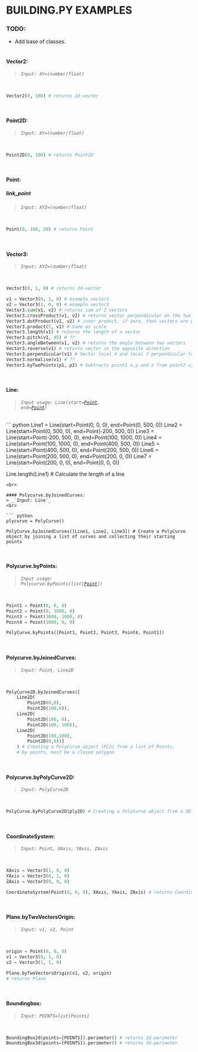 # BUILDING.PY EXAMPLES
### TODO:
- Add base of classes.
<br><br>

#### Vector2:  
> _`Input: XY=(number/float)`_
<br>

``` python
Vector2(0, 100) # returns 2d-vector
```
<br>

#### Point2D:
> _`Input: XY=(number/float)`_
<br>

``` python
Point2D(0, 100) # returns Point2D
```
<br>

#### Point:
##### link_point
> _`Input: XYZ=(number/float)`_
<br>

``` python
Point(0, 100, 20) # returns Point
```
<br>

#### Vector3:  
> _`Input: XYZ=(number/float)`_
<br>

``` python
Vector3(0, 1, 0) # returns 3d-vector

v1 = Vector3(0, 1, 0) # example vector1
v2 = Vector3(1, 0, 0) # example vector2
Vector3.sum(v1, v2) # returns sum of 2 vectors
Vector3.crossProduct(v1, v2) # returns vector perpendicular on the two vectors
Vector3.dotProduct(v1, v2) # inner product, if zero, then vectors are perpendicular
Vector3.product(5, v1) # Same as scale
Vector3.length(v1) # returns the length of a vector
Vector3.pitch(v1, 45) # ??
Vector3.angleBetween(v1, v2) # returns the angle between two vectors
Vector3.reverse(v1) # returns vector in the opposite direction
Vector3.perpendicular(v1) # Vector local X and local Y perpendicular to given vector and in global Z-direction
Vector3.normalise(v1) # ??
Vector3.byTwoPoints(p1, p2) # Subtracts point1 x,y and z from point2 x,y and z
```
<br>

#### Line:
>_<code>Input usage: Line(start=<a href="#link_point">Point</a>, end=<a href="#link_point">Point</a>)</code>_
<br>
``` python
Line1 = Line(start=Point(0, 0, 0), end=Point(0, 500, 0))
Line2 = Line(start=Point(0, 500, 0), end=Point(-200, 500, 0))
Line3 = Line(start=Point(-200, 500, 0), end=Point(100, 1000, 0))
Line4 = Line(start=Point(100, 1000, 0), end=Point(400, 500, 0))
Line5 = Line(start=Point(400, 500, 0), end=Point(200, 500, 0))
Line6 = Line(start=Point(200, 500, 0), end=Point(200, 0, 0))
Line7 = Line(start=Point(200, 0, 0), end=Point(0, 0, 0))

Line.length(Line1) # Calculate the length of a line
```
<br>

#### Polycurve.byJoinedCurves:  
> _`Input: Line`_
<br>

``` python
plycurve = PolyCurve()

PolyCurve.byJoinedCurves([Line1, Line2, Line3]) # Create a PolyCurve object by joining a list of curves and collecting their starting points
```
<br>

#### Polycurve.byPoints:  

>_<code>Input usage: Polycurve.byPoints(list[<a href="#link_point">Point</a>])</code>_

<br>

``` python
Point1 = Point(0, 0, 0)
Point2 = Point(0, 1000, 0)
Point3 = Point(1000, 1000, 0)
Point4 = Point(1000, 0, 0)

PolyCurve.byPoints([Point1, Point2, Point3, Point4, Point1])
```
<br>

#### Polycurve.byJoinedCurves:  
> _`Input: Point, Line2D`_
<br>

``` python
PolyCurve2D.byJoinedCurves([
    Line2D(
        Point2D(0,0),
        Point2D(100,0)),
    Line2D(
        Point2D(100, 0),
        Point2D(100, 100)),
    Line2D(
        Point2D(100,100),
        Point2D(0,0))]
    ) # Creating a PolyCurve object (PC2) from a list of Points.
    # by points, must be a closed polygon
```
<br>

#### Polycurve.byPolyCurve2D:  
> _`Input: PolyCurve2D`_
<br>

``` python
PolyCurve.byPolyCurve2D(ply2D) # Creating a PolyCurve object from a 3D polygon curve defined by four points
```
<br>

#### CoordinateSystem:  
> _`Input: Point, XAxis, YAxis, ZAxis`_
<br>

``` python
XAxis = Vector3(1, 0, 0)
YAxis = Vector3(0, 1, 0)
ZAxis = Vector3(0, 0, 0)

CoordinateSystem(Point(0, 0, 0), XAxis, YAxis, ZAxis) # returns CoordinateSystem
```
<br>

#### Plane.byTwoVectorsOrigin:  
> _`Input: v1, v2, Point`_
<br>

``` python
origin = Point(0, 0, 0)
v1 = Vector3(0, 1, 0)
v2 = Vector3(1, 1, 0)

Plane.byTwoVectorsOrigin(v1, v2, origin)
# returns Plane
```
<br>

#### Boundingbox:  
> _`Input: POINTS=list[Points]`_
<br>

``` python
BoundingBox2d(points=[POINTS]).perimeter() # returns 2d-perimeter
BoundingBox3d(points=[POINTS]).perimeter() # returns 3d-perimeter
```
